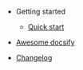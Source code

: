 - Getting started

  - [Quick start](quickstart.md)

- [Awesome docsify](awesome.md)
- [Changelog](changelog.md)
